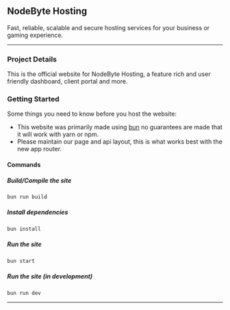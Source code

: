 ## NodeByte Hosting
Fast, reliable, scalable and secure hosting services for your business or gaming experience.

---

### Project Details
This is the official website for NodeByte Hosting, a feature rich and user friendly dashboard,
client portal and more.

### Getting Started
Some things you need to know before you host the website:

- This website was primarily made using [bun](https://bun.sh/) no guarantees are made that it will work with yarn or npm.
- Please maintain our page and api layout, this is what works best with the new app router.

#### Commands

##### Build/Compile the site
```sh
bun run build
```

##### Install dependencies
```sh
bun install
```

##### Run the site
```sh
bun start
```

##### Run the site (in development)
```sh
bun run dev
```

---

